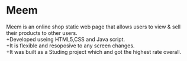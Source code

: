# Meem
Meem is an online shop static web page that allows users to view &amp; sell their products to other users. <br />
+Developed useing HTML5,CSS and Java script.<br />
+It is flexible and resoposive to any screen changes.<br />
+It was built as a Studing project which and got the highest rate overall.
